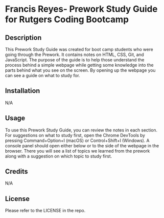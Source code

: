 # Francis Reyes- Prework Study Guide for Rutgers Coding Bootcamp

## Description

This Prework Study Guide was created for boot camp students who were going through the Prework. It contains notes on HTML, CSS, Git, and JavaScript. The purpose of the guide is to help those understand the process behind a simple webpage while getting some knowledge into the parts behind what you see on the screen. By opening up the webpage you can see a guide on what to study for.

## Installation

N/A

## Usage

To use this Prework Study Guide, you can review the notes in each section. For suggestions on what to study first, open the Chrome DevTools by pressing Command+Option+I (macOS) or Control+Shift+I (Windows). A console panel should open either below or to the side of the webpage in the browser. There you will see a list of topics we learned from the prework along with a suggestion on which topic to study first.

## Credits

N/A

## License

Please refer to the LICENSE in the repo.